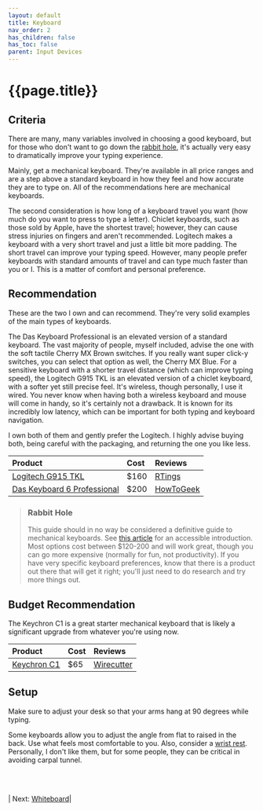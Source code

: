 ```yaml
---
layout: default
title: Keyboard 
nav_order: 2
has_children: false
has_toc: false
parent: Input Devices
---
```

# {{page.title}}

## Criteria

There are many, many variables involved in choosing a good keyboard, but for those who don't want to go down the [rabbit hole](https://www.nytimes.com/wirecutter/reviews/our-favorite-mechanical-keyboards/), it's actually very easy to dramatically improve your typing experience.

Mainly, get a mechanical keyboard. They're available in all price ranges and are a step above a standard keyboard in how they feel and how accurate they are to type on. All of the recommendations here are mechanical keyboards.

The second consideration is how long of a keyboard travel you want (how much do you want to press to type a letter). Chiclet keyboards, such as those sold by Apple, have the shortest travel; however, they can cause stress injuries on fingers and aren't recommended. Logitech makes a keyboard with a very short travel and just a little bit more padding. The short travel can improve your typing speed. However, many people prefer keyboards with standard amounts of travel and can type much faster than you or I. This is a matter of comfort and personal preference.

## Recommendation

These are the two I own and can recommend. They're very solid examples of the main types of keyboards.

The Das Keyboard Professional is an elevated version of a standard keyboard. The vast majority of people, myself included, advise the one with the soft tactile Cherry MX Brown switches. If you really want super click-y switches, you can select that option as well, the Cherry MX Blue. For a sensitive keyboard with a shorter travel distance (which can improve typing speed), the Logitech G915 TKL is an elevated version of a chiclet keyboard, with a softer yet still precise feel. It's wireless, though personally, I use it wired. You never know when having both a wireless keyboard and mouse will come in handy, so it's certainly not a drawback. It is known for its incredibly low latency, which can be important for both typing and keyboard navigation.

I own both of them and gently prefer the Logitech. I highly advise buying both, being careful with the packaging, and returning the one you like less.

|Product| Cost | Reviews |
|:------|:-----|:-----|
|[Logitech G915 TKL](https://www.amazon.com/gp/product/B085RLZ1C4) | $160 | [RTings](https://www.rtings.com/keyboard/reviews/logitech/g915-lightspeed) |
|[Das Keyboard 6 Professional](https://www.amazon.com/dp/B0BF5TPNXK/ref=twister_B0BGN53576) | $200 |[HowToGeek](https://www.howtogeek.com/839834/das-keyboard-6-pro-review/)|


> ### Rabbit Hole
> This guide should in no way be considered a definitive guide to mechanical keyboards. See [this article](https://www.nytimes.com/wirecutter/reviews/our-favorite-mechanical-keyboards/) for an accessible introduction. Most options cost between $120-200 and will work great, though you can go more expensive (normally for fun, not productivity). If you have very specific keyboard preferences, know that there is a product out there that will get it right; you'll just need to do research and try more things out.

## Budget Recommendation
The Keychron C1 is a great starter mechanical keyboard that is likely a significant upgrade from whatever you're using now.

|Product| Cost | Reviews |
|:------|:-----|:-----|
|[Keychron C1](https://www.amazon.com/dp/B08CNBL4Z4) | $65 | [Wirecutter](https://www.nytimes.com/wirecutter/reviews/our-favorite-mechanical-keyboards/)|


## Setup

Make sure to adjust your desk so that your arms hang at 90 degrees while typing.

Some keyboards allow you to adjust the angle from flat to raised in the back. Use what feels most comfortable to you. Also, consider a [wrist rest](https://www.amazon.com/Wrist-Rests). Personally, I don't like them, but for some people, they can be critical in avoiding carpal tunnel.

<br><br>

| Next: [Whiteboard](../whiteboard)|
